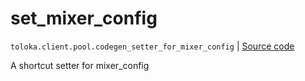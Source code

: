# set_mixer_config
`toloka.client.pool.codegen_setter_for_mixer_config` | [Source code](https://github.com/Toloka/toloka-kit/blob/v1.1.1/src/client/pool/__init__.py#L0)

A shortcut setter for mixer_config

